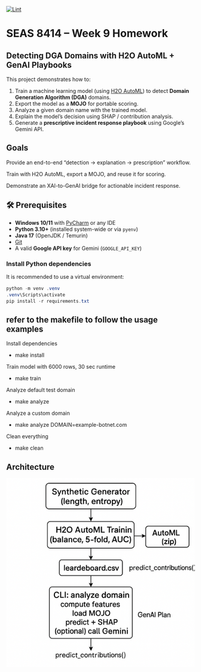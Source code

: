 [![Lint](https://github.com/vk-sec/G40027645_SEAS8414_Week_9_HW/actions/workflows/lint.yml/badge.svg)](https://github.com/vk-sec/G40027645_SEAS8414_Week_9_HW/actions/workflows/lint.yml)

# SEAS 8414 – Week 9 Homework  
## Detecting DGA Domains with H2O AutoML + GenAI Playbooks

This project demonstrates how to:  
1. Train a machine learning model (using [H2O AutoML](https://docs.h2o.ai/)) to detect **Domain Generation Algorithm (DGA)** domains.  
2. Export the model as a **MOJO** for portable scoring.  
3. Analyze a given domain name with the trained model.  
4. Explain the model’s decision using SHAP / contribution analysis.  
5. Generate a **prescriptive incident response playbook** using Google’s Gemini API.  

## Goals

Provide an end-to-end “detection → explanation → prescription” workflow.

Train with H2O AutoML, export a MOJO, and reuse it for scoring.

Demonstrate an XAI-to-GenAI bridge for actionable incident response.


## 🛠️ Prerequisites

- **Windows 10/11** with [PyCharm](https://www.jetbrains.com/pycharm/) or any IDE  
- **Python 3.10+** (installed system-wide or via `pyenv`)  
- **Java 17** (OpenJDK / Temurin)  
- [Git](https://git-scm.com/downloads)  
- A valid **Google API key** for Gemini (`GOOGLE_API_KEY`)  

### Install Python dependencies

It is recommended to use a virtual environment:

```powershell
python -m venv .venv
.venv\Scripts\activate
pip install -r requirements.txt
```
## refer to the makefile to follow the usage examples

Install dependencies
- make install

Train model with 6000 rows, 30 sec runtime
- make train

Analyze default test domain
- make analyze

Analyze a custom domain
- make analyze DOMAIN=example-botnet.com

Clean everything
- make clean

## Architecture

![img.png](img.png)



